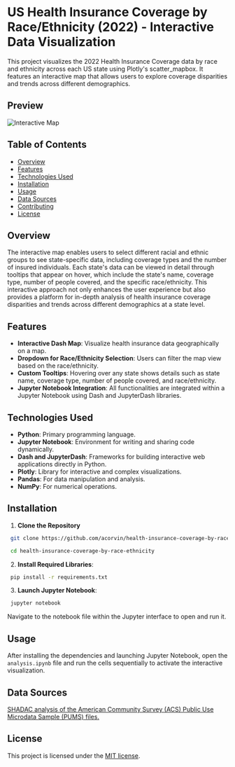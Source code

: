 # US Health Insurance Coverage by Race/Ethnicity (2022) - Interactive Data Visualization

This project visualizes the 2022 Health Insurance Coverage data by race and ethnicity across each US state using Plotly's scatter_mapbox. It features an interactive map that allows users to explore coverage disparities and trends across different demographics.

## Preview
![Interactive Map](interactive-map.gif)

## Table of Contents
- [Overview](#overview)
- [Features](#features)
- [Technologies Used](#technologies-used)
- [Installation](#installation)
- [Usage](#usage)
- [Data Sources](#data)
- [Contributing](#contributing)
- [License](#license)

## Overview

The interactive map enables users to select different racial and ethnic groups to see state-specific data, including coverage types and the number of insured individuals. Each state's data can be viewed in detail through tooltips that appear on hover, which include the state's name, coverage type, number of people covered, and the specific race/ethnicity. This interactive approach not only enhances the user experience but also provides a platform for in-depth analysis of health insurance coverage disparities and trends across different demographics at a state level.


## Features

- **Interactive Dash Map**: Visualize health insurance data geographically on a map.
- **Dropdown for Race/Ethnicity Selection**: Users can filter the map view based on the race/ethnicity.
- **Custom Tooltips**: Hovering over any state shows details such as state name, coverage type, number of people covered, and race/ethnicity.
- **Jupyter Notebook Integration**: All functionalities are integrated within a Jupyter Notebook using Dash and JupyterDash libraries.

## Technologies Used

- **Python**: Primary programming language.
- **Jupyter Notebook**: Environment for writing and sharing code dynamically.
- **Dash and JupyterDash**: Frameworks for building interactive web applications directly in Python.
- **Plotly**: Library for interactive and complex visualizations.
- **Pandas**: For data manipulation and analysis.
- **NumPy**: For numerical operations.

## Installation

1. **Clone the Repository**

  ```bash
   git clone https://github.com/acorvin/health-insurance-coverage-by-race-ethnicity.git

   cd health-insurance-coverage-by-race-ethnicity
  ```

2. **Install Required Libraries**:

  ```bash
   pip install -r requirements.txt
  ```

3. **Launch Jupyter Notebook**:

  ```bash
   jupyter notebook
  ```

Navigate to the notebook file within the Jupyter interface to open and run it.

## Usage

After installing the dependencies and launching Jupyter Notebook, open the `analysis.ipynb` file and run the cells sequentially to activate the interactive visualization.

## Data Sources

[SHADAC analysis of the American Community Survey (ACS) Public Use Microdata Sample (PUMS) files.](https://statehealthcompare.shadac.org/table/29/health-insurance-coverage-type-by-race-ethnicity#2,3,4,5,6,7,8,9,10,11,12,13,14,15,16,17,18,19,20,21,22,23,24,25,26,27,28,29,30,31,32,33,34,35,36,37,38,39,40,41,42,43,44,45,46,47,48,49,50,51,52/39,40,41,42,238,43,239,1,8,6/42/58)


## License

This project is licensed under the [MIT license](https://opensource.org/licenses/MIT).
